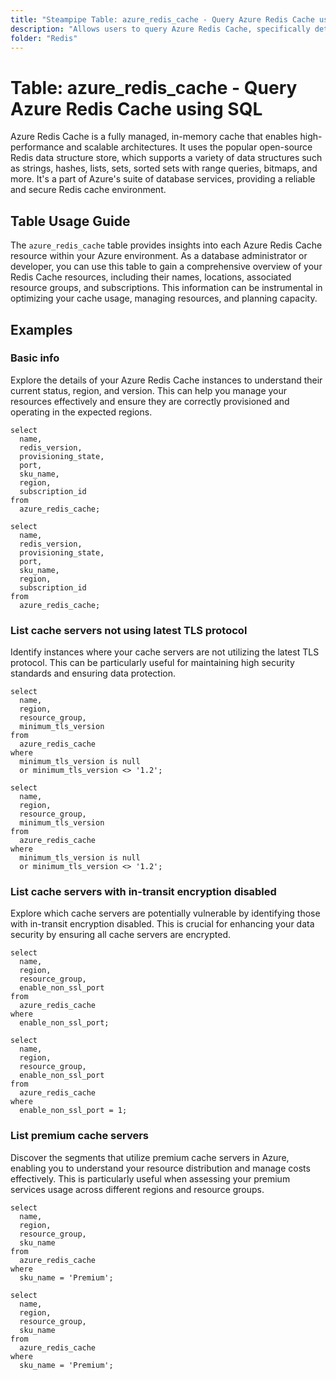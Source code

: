 ```yaml
---
title: "Steampipe Table: azure_redis_cache - Query Azure Redis Cache using SQL"
description: "Allows users to query Azure Redis Cache, specifically details about the name, location, resource group, and subscription of each Redis Cache resource."
folder: "Redis"
---
```


# Table: azure_redis_cache - Query Azure Redis Cache using SQL

Azure Redis Cache is a fully managed, in-memory cache that enables high-performance and scalable architectures. It uses the popular open-source Redis data structure store, which supports a variety of data structures such as strings, hashes, lists, sets, sorted sets with range queries, bitmaps, and more. It's a part of Azure's suite of database services, providing a reliable and secure Redis cache environment.

## Table Usage Guide

The `azure_redis_cache` table provides insights into each Azure Redis Cache resource within your Azure environment. As a database administrator or developer, you can use this table to gain a comprehensive overview of your Redis Cache resources, including their names, locations, associated resource groups, and subscriptions. This information can be instrumental in optimizing your cache usage, managing resources, and planning capacity.

## Examples

### Basic info
Explore the details of your Azure Redis Cache instances to understand their current status, region, and version. This can help you manage your resources effectively and ensure they are correctly provisioned and operating in the expected regions.

```sql+postgres
select
  name,
  redis_version,
  provisioning_state,
  port,
  sku_name,
  region,
  subscription_id
from
  azure_redis_cache;
```

```sql+sqlite
select
  name,
  redis_version,
  provisioning_state,
  port,
  sku_name,
  region,
  subscription_id
from
  azure_redis_cache;
```

### List cache servers not using latest TLS protocol
Identify instances where your cache servers are not utilizing the latest TLS protocol. This can be particularly useful for maintaining high security standards and ensuring data protection.

```sql+postgres
select
  name,
  region,
  resource_group,
  minimum_tls_version
from
  azure_redis_cache
where
  minimum_tls_version is null
  or minimum_tls_version <> '1.2';
```

```sql+sqlite
select
  name,
  region,
  resource_group,
  minimum_tls_version
from
  azure_redis_cache
where
  minimum_tls_version is null
  or minimum_tls_version <> '1.2';
```

### List cache servers with in-transit encryption disabled
Explore which cache servers are potentially vulnerable by identifying those with in-transit encryption disabled. This is crucial for enhancing your data security by ensuring all cache servers are encrypted.

```sql+postgres
select
  name,
  region,
  resource_group,
  enable_non_ssl_port
from
  azure_redis_cache
where
  enable_non_ssl_port;
```

```sql+sqlite
select
  name,
  region,
  resource_group,
  enable_non_ssl_port
from
  azure_redis_cache
where
  enable_non_ssl_port = 1;
```

### List premium cache servers
Discover the segments that utilize premium cache servers in Azure, enabling you to understand your resource distribution and manage costs effectively. This is particularly useful when assessing your premium services usage across different regions and resource groups.

```sql+postgres
select
  name,
  region,
  resource_group,
  sku_name
from
  azure_redis_cache
where
  sku_name = 'Premium';
```

```sql+sqlite
select
  name,
  region,
  resource_group,
  sku_name
from
  azure_redis_cache
where
  sku_name = 'Premium';
```